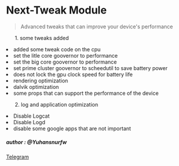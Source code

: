 <h1>Next-Tweak Module</h1>

<blockquote>Advanced tweaks that can improve your device's performance</blockquote>

<ol> 1. some tweaks added </ol>
  <li> added some tweak code on the cpu </li>
  <li> set the litle core goovernor to performance </li>
  <li> set the big core goovernor to performance </li>
  <li> set prime cluster goovernor to scheedutil to save battery power</li>
  <li> does not lock the gpu clock speed for battery life </li>
  <li> rendering optimization</li>
  <li> dalvik optimization</li>
  <li> some props that can support the performance of the device</li>

<ol>2. log and application optimization</ol>
  <li>Disable Logcat</li>
  <li>Disable Logd</li>
  <li>disable some google apps that are not important</li>

<h5> author : @Yuhansnurfw </h5>
<a href='http://t.me/yuhansnurfw'>Telegram</a>
